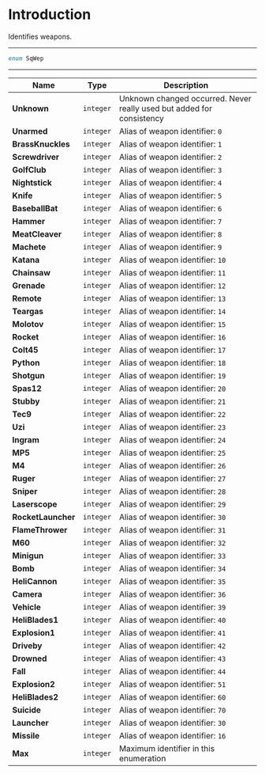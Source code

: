 # Introduction

Identifies weapons.

----

```D
enum SqWep
```

----

| Name | Type | Description |
|---|---|---|
| **Unknown** | `integer` | Unknown changed occurred. Never really used but added for consistency |
| **Unarmed** | `integer` | Alias of weapon identifier: `0` |
| **BrassKnuckles** | `integer` | Alias of weapon identifier: `1` |
| **Screwdriver** | `integer` | Alias of weapon identifier: `2` |
| **GolfClub** | `integer` | Alias of weapon identifier: `3` |
| **Nightstick** | `integer` | Alias of weapon identifier: `4` |
| **Knife** | `integer` | Alias of weapon identifier: `5` |
| **BaseballBat** | `integer` | Alias of weapon identifier: `6` |
| **Hammer** | `integer` | Alias of weapon identifier: `7` |
| **MeatCleaver** | `integer` | Alias of weapon identifier: `8` |
| **Machete** | `integer` | Alias of weapon identifier: `9` |
| **Katana** | `integer` | Alias of weapon identifier: `10` |
| **Chainsaw** | `integer` | Alias of weapon identifier: `11` |
| **Grenade** | `integer` | Alias of weapon identifier: `12` |
| **Remote** | `integer` | Alias of weapon identifier: `13` |
| **Teargas** | `integer` | Alias of weapon identifier: `14` |
| **Molotov** | `integer` | Alias of weapon identifier: `15` |
| **Rocket** | `integer` | Alias of weapon identifier: `16` |
| **Colt45** | `integer` | Alias of weapon identifier: `17` |
| **Python** | `integer` | Alias of weapon identifier: `18` |
| **Shotgun** | `integer` | Alias of weapon identifier: `19` |
| **Spas12** | `integer` | Alias of weapon identifier: `20` |
| **Stubby** | `integer` | Alias of weapon identifier: `21` |
| **Tec9** | `integer` | Alias of weapon identifier: `22` |
| **Uzi** | `integer` | Alias of weapon identifier: `23` |
| **Ingram** | `integer` | Alias of weapon identifier: `24` |
| **MP5** | `integer` | Alias of weapon identifier: `25` |
| **M4** | `integer` | Alias of weapon identifier: `26` |
| **Ruger** | `integer` | Alias of weapon identifier: `27` |
| **Sniper** | `integer` | Alias of weapon identifier: `28` |
| **Laserscope** | `integer` | Alias of weapon identifier: `29` |
| **RocketLauncher** | `integer` | Alias of weapon identifier: `30` |
| **FlameThrower** | `integer` | Alias of weapon identifier: `31` |
| **M60** | `integer` | Alias of weapon identifier: `32` |
| **Minigun** | `integer` | Alias of weapon identifier: `33` |
| **Bomb** | `integer` | Alias of weapon identifier: `34` |
| **HeliCannon** | `integer` | Alias of weapon identifier: `35` |
| **Camera** | `integer` | Alias of weapon identifier: `36` |
| **Vehicle** | `integer` | Alias of weapon identifier: `39` |
| **HeliBlades1** | `integer` | Alias of weapon identifier: `40` |
| **Explosion1** | `integer` | Alias of weapon identifier: `41` |
| **Driveby** | `integer` | Alias of weapon identifier: `42` |
| **Drowned** | `integer` | Alias of weapon identifier: `43` |
| **Fall** | `integer` | Alias of weapon identifier: `44` |
| **Explosion2** | `integer` | Alias of weapon identifier: `51` |
| **HeliBlades2** | `integer` | Alias of weapon identifier: `60` |
| **Suicide** | `integer` | Alias of weapon identifier: `70` |
| **Launcher** | `integer` | Alias of weapon identifier: `30` |
| **Missile** | `integer` | Alias of weapon identifier: `16` |
| **Max** | `integer` | Maximum identifier in this enumeration |
